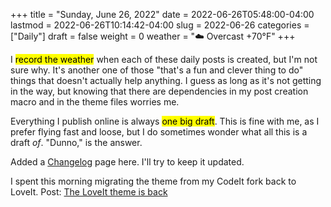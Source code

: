 +++
title = "Sunday, June 26, 2022"
date = 2022-06-26T05:48:00-04:00
lastmod = 2022-06-26T10:14:42-04:00
slug = 2022-06-26
categories = ["Daily"]
draft = false
weight = 0
weather = "☁️ Overcast +70°F"
+++

I <mark>record the weather</mark> when each of these daily posts is created, but I'm not sure why. It's another one of those "that's a fun and clever thing to do" things that doesn't actually help anything. I guess as long as it's not getting in the way, but knowing that there are dependencies in my post creation macro and in the theme files worries me.

Everything I publish online is always <mark>one big draft</mark>. This is fine with me, as I prefer flying fast and loose, but I do sometimes wonder what all this is a draft _of_. "Dunno," is the answer.

Added a [Changelog](/changelog/) page here. I'll try to keep it updated.

I spent this morning migrating the theme from my CodeIt fork back to LoveIt. Post: [The LoveIt theme is back](https://baty.net/2022/loveit/)

[//]: # "Exported with love from a post written in Org mode"
[//]: # "- https://github.com/kaushalmodi/ox-hugo"
